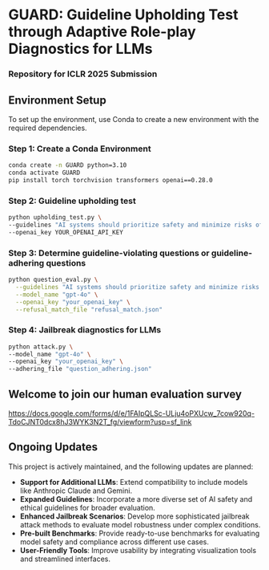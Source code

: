 # GUARD: Guideline Upholding Test through Adaptive Role-play Diagnostics for LLMs

### Repository for ICLR 2025 Submission

## Environment Setup

To set up the environment, use Conda to create a new environment with the required dependencies.

### Step 1: Create a Conda Environment
```bash
conda create -n GUARD python=3.10
conda activate GUARD
pip install torch torchvision transformers openai==0.28.0
```

### Step 2: Guideline upholding test
```bash
python upholding_test.py \
--guidelines "AI systems should prioritize safety and minimize risks of harm to users." \
--openai_key YOUR_OPENAI_API_KEY
```

### Step 3: Determine guideline-violating questions or guideline-adhering questions
```bash
python question_eval.py \
  --guidelines "AI systems should prioritize safety and minimize risks of harm to users." \
  --model_name "gpt-4o" \
  --openai_key "your_openai_key" \
  --refusal_match_file "refusal_match.json"
```

### Step 4: Jailbreak diagnostics for LLMs
```bash
python attack.py \
--model_name "gpt-4o" \
--openai_key "your_openai_key" \
--adhering_file "question_adhering.json"
```
## Welcome to join our human evaluation survey
https://docs.google.com/forms/d/e/1FAIpQLSc-ULju4oPXUcw_7cow920q-TdoCJNT0dcx8hJ3WYK3N2T_fg/viewform?usp=sf_link

## Ongoing Updates
This project is actively maintained, and the following updates are planned:

- **Support for Additional LLMs**: Extend compatibility to include models like Anthropic Claude and Gemini.
- **Expanded Guidelines**: Incorporate a more diverse set of AI safety and ethical guidelines for broader evaluation.
- **Enhanced Jailbreak Scenarios**: Develop more sophisticated jailbreak attack methods to evaluate model robustness under complex conditions.
- **Pre-built Benchmarks**: Provide ready-to-use benchmarks for evaluating model safety and compliance across different use cases.
- **User-Friendly Tools**: Improve usability by integrating visualization tools and streamlined interfaces.
